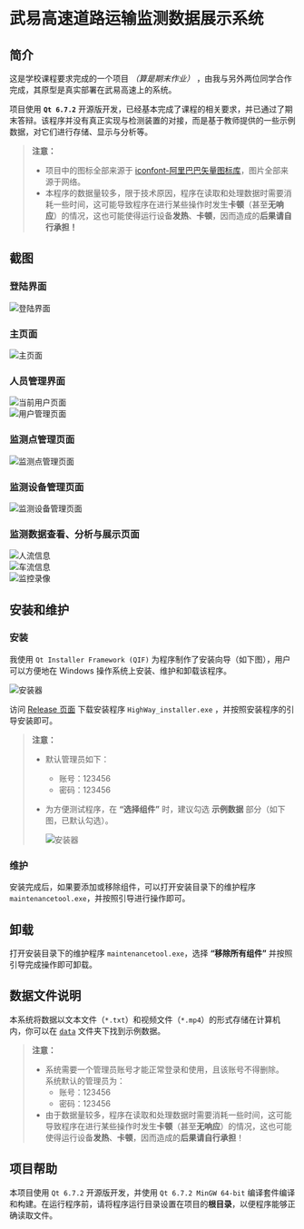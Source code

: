 # 武易高速道路运输监测数据展示系统

## 简介

这是学校课程要求完成的一个项目 *（算是期末作业）* ，由我与另外两位同学合作完成，其原型是真实部署在武易高速上的系统。

项目使用 **`Qt 6.7.2`** 开源版开发，已经基本完成了课程的相关要求，并已通过了期末答辩。该程序并没有真正实现与检测装置的对接，而是基于教师提供的一些示例数据，对它们进行存储、显示与分析等。

> **注意：**
>
> - 项目中的图标全部来源于 [iconfont-阿里巴巴矢量图标库](https://www.iconfont.cn/)，图片全部来源于网络。
> - 本程序的数据量较多，限于技术原因，程序在读取和处理数据时需要消耗一些时间，这可能导致程序在进行某些操作时发生**卡顿**（甚至**无响应**）的情况，这也可能使得运行设备**发热**、**卡顿**，因而造成的**后果请自行承担！**

## 截图

### 登陆界面

![登陆界面](<screenshots/login page.png>)

### 主页面

![主页面](<screenshots/home page.png>)

### 人员管理界面

![当前用户页面](<screenshots/current user page.png>)  
![用户管理页面](<screenshots/manage page.png>)

### 监测点管理页面

![监测点管理页面](<screenshots/place page.png>)

### 监测设备管理页面

![监测设备管理页面](<screenshots/device page.png>)

### 监测数据查看、分析与展示页面

![人流信息](<screenshots/person page.png>)  
![车流信息](<screenshots/car page.png>)  
![监控录像](<screenshots/video page.png>)

## 安装和维护

### 安装

我使用 `Qt Installer Framework (QIF)` 为程序制作了安装向导（如下图），用户可以方便地在 Windows 操作系统上安装、维护和卸载该程序。

![安装器](screenshots/installer.png)

访问 [Release 页面](https://github.com/Steel-Yao/HighWay/releases) 下载安装程序 `HighWay_installer.exe` ，并按照安装程序的引导安装即可。

> **注意：**
>
> - 默认管理员如下：
>   - 账号：123456
>   - 密码：123456
>
> - 为方便测试程序，在 **“选择组件”** 时，建议勾选 **示例数据** 部分（如下图，已默认勾选）。
>
>   ![安装器](screenshots/installer_2.png)

### 维护

安装完成后，如果要添加或移除组件，可以打开安装目录下的维护程序 `maintenancetool.exe`，并按照引导进行操作即可。

## 卸载

打开安装目录下的维护程序 `maintenancetool.exe`，选择 **“移除所有组件”** 并按照引导完成操作即可卸载。

## 数据文件说明

本系统将数据以文本文件（`*.txt`）和视频文件（`*.mp4`）的形式存储在计算机内，你可以在 [`data`](data) 文件夹下找到示例数据。

> **注意：**
>
> - 系统需要一个管理员账号才能正常登录和使用，且该账号不得删除。  
>   系统默认的管理员为：
>   - 账号：123456
>   - 密码：123456
> - 由于数据量较多，程序在读取和处理数据时需要消耗一些时间，这可能导致程序在进行某些操作时发生**卡顿**（甚至**无响应**）的情况，这也可能使得运行设备**发热**、**卡顿**，因而造成的**后果请自行承担**！

## 项目帮助

本项目使用 `Qt 6.7.2` 开源版开发，并使用 `Qt 6.7.2 MinGW 64-bit` 编译套件编译和构建。在运行程序前，请将程序运行目录设置在项目的**根目录**，以便程序能够正确读取文件。
